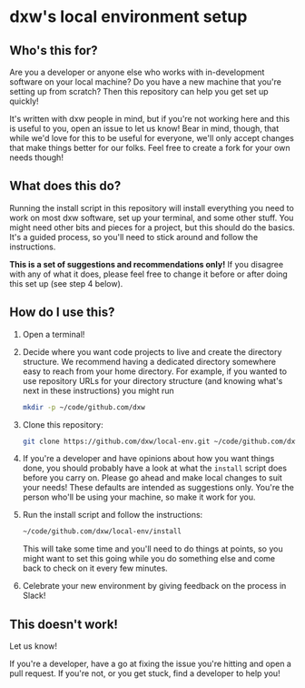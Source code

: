 # dxw's local environment setup

## Who's this for?

Are you a developer or anyone else who works with in-development software on
your local machine? Do you have a new machine that you're setting up from
scratch? Then this repository can help you get set up quickly!

It's written with dxw people in mind, but if you're not working here and this is
useful to you, open an issue to let us know! Bear in mind, though, that while
we'd love for this to be useful for everyone, we'll only accept changes that
make things better for our folks. Feel free to create a fork for your own needs
though!

## What does this do?

Running the install script in this repository will install everything you need
to work on most dxw software, set up your terminal, and some other stuff. You
might need other bits and pieces for a project, but this should do the basics.
It's a guided process, so you'll need to stick around and follow the
instructions.

**This is a set of suggestions and recommendations only!** If you disagree with
any of what it does, please feel free to change it before or after doing this
set up (see step 4 below).

## How do I use this?

1. Open a terminal!

1. Decide where you want code projects to live and create the directory
   structure. We recommend having a dedicated directory somewhere easy to reach
   from your home directory. For example, if you wanted to use repository URLs
   for your directory structure (and knowing what's next in these instructions)
   you might run

   ```sh
   mkdir -p ~/code/github.com/dxw
   ```

1. Clone this repository:

   ```sh
   git clone https://github.com/dxw/local-env.git ~/code/github.com/dxw/local-env
   ```

1. If you're a developer and have opinions about how you want things done, you
   should probably have a look at what the `install` script does before you
   carry on. Please go ahead and make local changes to suit your needs! These
   defaults are intended as suggestions only. You're the person who'll be using
   your machine, so make it work for you.

1. Run the install script and follow the instructions:

   ```sh
   ~/code/github.com/dxw/local-env/install
   ```

   This will take some time and you'll need to do things at points, so you might
   want to set this going while you do something else and come back to check on
   it every few minutes.

1. Celebrate your new environment by giving feedback on the process in Slack!

## This doesn't work!

Let us know!

If you're a developer, have a go at fixing the issue you're hitting and open a
pull request. If you're not, or you get stuck, find a developer to help you!
